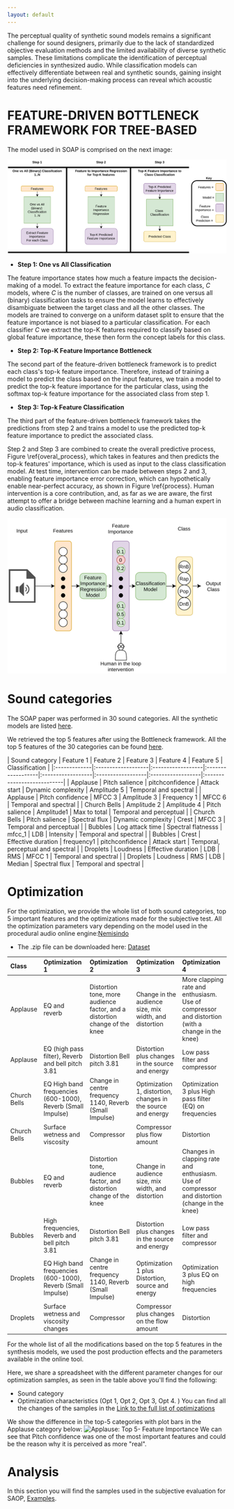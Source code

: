 ```yaml
---
layout: default
---
```


The perceptual quality of synthetic sound models remains a significant challenge for sound designers, primarily due to the lack of standardized objective evaluation methods and the limited availability of diverse synthetic samples. These limitations complicate the identification of perceptual deficiencies in synthesized audio. While classification models can effectively differentiate between real and synthetic sounds, gaining insight into the underlying decision-making process can reveal which acoustic features need refinement.

# FEATURE-DRIVEN BOTTLENECK FRAMEWORK FOR TREE-BASED
The model used in SOAP is comprised on the next image:

![Image](assets/img/FCB.png)


- **Step 1: One vs All Classification**

The feature importance states how much a feature impacts the decision-making of a model. To extract the feature importance for each class, $C$ models, where $C$ is the number of classes, are trained on one versus all (binary) classification tasks to ensure the model learns to effectively disambiguate between the target class and all the other classes. The models are trained to converge on a uniform dataset split to ensure that the feature importance is not biased to a particular classification. For each classifier $C$ we extract the top-K features required to classify based on global feature importance, these then form the concept labels for this class. 


- **Step 2: Top-K Feature Importance Bottleneck**

The second part of the feature-driven bottleneck framework is to predict each class's top-k feature importance. Therefore, instead of training a model to predict the class based on the input features, we train a model to predict the top-k feature importance for the particular class, using the softmax top-k feature importance for the associated class from step 1. 
- **Step 3: Top-k Feature Classification**

The third part of the feature-driven bottleneck framework takes the predictions from step 2 and trains a model to use the predicted top-k feature importance to predict the associated class. 


Step 2 and Step 3 are combined to create the overall predictive process, Figure \ref{overal_process}, which takes in features and then predicts the top-k features' importance, which is used as input to the class classification model. At test time, intervention can be made between steps 2 and 3, enabling feature importance error correction, which can hypothetically enable near-perfect accuracy, as shown in Figure \ref{process}. Human intervention is a core contribution, and, as far as we are aware, the first attempt to offer a bridge between machine learning and a human expert in audio classification.


![Image](assets/img/FCB_process.png)

# Sound categories

The SOAP paper was performed in 30 sound categories. All the synthetic models are listed [here](https://docs.google.com/spreadsheets/d/1KNiRQdd2AxuzoDDhtLKynx-YiRtXolz7Cmi_yLuYXLk/edit?usp=sharing). 

We retrieved the top 5 features after using the Bottleneck framework. All the top 5 features of the 30 categories can be found [here](https://docs.google.com/spreadsheets/d/1D9WmVtdcp3gVJVWvY20wZEMUg0LAxOCs-plfeZjsb-M/edit?usp=sharing). 

| Sound category     | Feature 1    | Feature 2         | Feature 3        | Feature 4         | Feature 5          | Classification        |
|:-------------|:-------------------|:------------------|:------------------|:------------------|:------------------|:------------------|:---------------------------|
| Applause     | Pitch salience      | pitchconfidence   | Attack start       | Dynamic complexity     | Amplitude 5        | Temporal and spectral  |
| Applause     | Pitch confidence    | MFCC 3           | Amplitude 3        | Frequency 1        | MFCC 6           | Temporal and spectral  |
| Church Bells | Amplitude 2         | Amplitude 4       | Pitch salience     | Amplitude1        | Max to total        | Temporal and perceptual |
| Church Bells | Pitch salience      | Spectral flux      | Dynamic complexity     | Crest             | MFCC 3            | Temporal and perceptual |
| Bubbles      | Log attack time      | Spectral flatnesss | mfcc_1            | LDB               | Intensity         | Temporal and spectral  |
| Bubbles      | Crest              | Effective duration | frequency1        | pitchconfidence   | Attack start       | Temporal, perceptual and spectral |
| Droplets     | Loudness           | Effective duration | LDB              | RMS              | MFCC 1           | Temporal and spectral  |
| Droplets     | Loudness           | RMS          | LDB             | Median            | Spectral flux      | Temporal and spectral  |


# Optimization
For the optimization, we provide the whole list of both sound categories, top 5 important features and the optimizations made for the subjective test. 
All the optimization parameters vary depending on the model used in the procedural audio online engine:[Nemisindo](https://www.nemisindo.com)


* The .zip file can be downloaded here: [Dataset](https://drive.google.com/file/d/1f5xf9ZPqKKl-iOVH5jyJUJ8wKT4LzMnP/view?usp=share_link)

| Class          | Optimization 1                                                | Optimization 2                                                        | Optimization 3                                                     | Optimization 4                                                     |
|:---------------|:---------------------------------------------------------------|:----------------------------------------------------------------------|:-------------------------------------------------------------------|:-------------------------------------------------------------------|
| Applause       | EQ and reverb                                                   | Distortion tone, more audience factor, and a distortion change of the knee | Change in the audience size, mix width, and distortion             | More clapping rate and enthusiasm. Use of compressor and distortion (with a change in the knee) |
| Applause       | EQ (high pass filter), Reverb and bell pitch 3.81               | Distortion Bell pitch 3.81                                              | Distortion plus changes in the source and energy                   | Low pass filter and compressor                                     |
| Church Bells   | EQ High band frequencies (600-1000), Reverb (Small Impulse)     | Change in centre frequency 1140, Reverb (Small Impulse)                | Optimization 1, distortion, changes in the source and energy       | Optimization 3 plus High pass filter (EQ) on frequencies           |
| Church Bells   | Surface wetness and viscosity                                   | Compressor                                                             | Compressor plus flow amount                                        | Distortion                                                         |
| Bubbles        | EQ and reverb                                                    | Distortion tone, audience factor, and distortion change of the knee    | Change in audience size, mix width, and distortion                 | Changes in clapping rate and enthusiasm. Use of compressor and distortion (change in the knee) |
| Bubbles        | High frequencies, Reverb and bell pitch 3.81                    | Distortion Bell pitch 3.81                                              | Distortion plus changes in the source and energy                   | Low pass filter and compressor                                     |
| Droplets       | EQ High band frequencies (600-1000), Reverb (Small Impulse)     | Change in centre frequency 1140, Reverb (Small Impulse)                | Optimization 1 plus Distortion, source and energy                  | Optimization 3 plus EQ on high frequencies                         |
| Droplets       | Surface wetness and viscosity changes                           | Compressor                                                             | Compressor plus changes on the flow amount                         | Distortion                                                         |


For the whole list of all the modifications based on the top 5 features in the synthesis models, we used the post production effects and the parameters available in the online tool. 

Here, we share a spreadsheet with  the different parameter changes for our optimization samples, as seen in the table above you'll find the following:
*   Sound category
*   Optimization characteristics (Opt 1, Opt 2, Opt 3, Opt 4. )
You can find all the changes of the samples in the 
[Link to the full list of optimizations ](https://docs.google.com/spreadsheets/d/1yg0VtcU-2Eo1-I1Io8vB-8VSBgrAsxN4SJoMKOjoBSE/edit?usp=sharing)

We show the difference in the top-5 categories with plot bars in the Applause category below: 
![Applause: Top 5- Feature Importance](/Users/nellygarcia/Documents/GitHub/SAOPB/assets/img/Applausefeature_comparison.png)
We can see that Pitch confidence was one of the most important features and could be the reason why it is perceived as more "real". 

# Analysis
In this section you will find the samples used in the subjective evaluation for SAOP, 
[Examples](./another-page.html).


